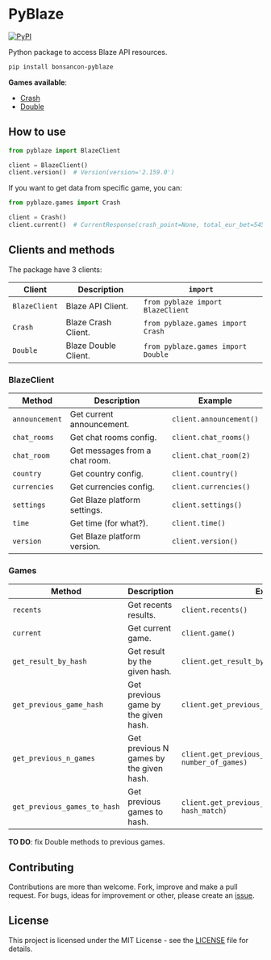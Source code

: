 # PyBlaze

<a href="https://pypi.org/project/bonsancon-pyblaze/">
  <img alt="PyPI" src="https://img.shields.io/pypi/v/bonsancon-pyblaze.svg">
</a>

Python package to access Blaze API resources.

```bash
pip install bonsancon-pyblaze
```

**Games available**:

- [Crash][game-crash]
- [Double][game-double]

## How to use

```python
from pyblaze import BlazeClient

client = BlazeClient()
client.version()  # Version(version='2.159.0')
```

If you want to get data from specific game, you can:

```python
from pyblaze.games import Crash

client = Crash()
client.current()  # CurrentResponse(crash_point=None, total_eur_bet=5454.341490738392, ...)
```

## Clients and methods

The package have 3 clients:

| Client        | Description          | `import`                           |
|---------------|----------------------|------------------------------------|
| `BlazeClient` | Blaze API Client.    | `from pyblaze import BlazeClient`  |
| `Crash`       | Blaze Crash Client.  | `from pyblaze.games import Crash`  |
| `Double`      | Blaze Double Client. | `from pyblaze.games import Double` |

### BlazeClient

| Method         | Description                    | Example                 |
|----------------|--------------------------------|-------------------------|
| `announcement` | Get current announcement.      | `client.announcement()` |
| `chat_rooms`   | Get chat rooms config.         | `client.chat_rooms()`   |
| `chat_room`    | Get messages from a chat room. | `client.chat_room(2)`   |
| `country`      | Get country config.            | `client.country()`      |
| `currencies`   | Get currencies config.         | `client.currencies()`   |
| `settings`     | Get Blaze platform settings.   | `client.settings()`     |
| `time`         | Get time (for what?).          | `client.time()`         |
| `version`      | Get Blaze platform version.    | `client.version()`      |

### Games

| Method                       | Description                             | Example                                                    |
|------------------------------|-----------------------------------------|------------------------------------------------------------|
| `recents`                    | Get recents results.                    | `client.recents()`                                         |
| `current`                    | Get current game.                       | `client.game()`                                            |
| `get_result_by_hash`         | Get result by the given hash.           | `client.get_result_by_hash(game_hash)`                     |
| `get_previous_game_hash`     | Get previous game by the given hash.    | `client.get_previous_game_hash(hash_code)`                 |
| `get_previous_n_games`       | Get previous N games by the given hash. | `client.get_previous_n_games(hash_code, number_of_games)`  |
| `get_previous_games_to_hash` | Get previous games to hash.             | `client.get_previous_games_to_hash(hash_code, hash_match)` |

**TO DO**: fix Double methods to previous games.

## Contributing

Contributions are more than welcome. Fork, improve and make a pull request.
For bugs, ideas for improvement or other, please create an [issue][issues].

## License

This project is licensed under the MIT License - see the [LICENSE](LICENSE) file for details.

[game-crash]: https://blaze.com/pt/games/crash
[game-double]: https://blaze.com/pt/games/double
[issues]: https://github.com/bonsancon/pyblaze/issues
